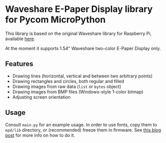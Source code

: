 # Waveshare E-Paper Display library for Pycom MicroPython

This library is based on the original Waveshare library for Raspberry Pi, available [here](https://www.waveshare.com/wiki/1.54inch_e-Paper_Module_(B)).

At the moment it supports 1.54" Waveshare two-color E-Paper Display only.

## Features

* Drawing lines (horizontal, vertical and between two arbitrary points)
* Drawing rectangles and circles, both regular and filled
* Drawing images from raw data (`list` or `bytes` object)
* Drawing images from BMP files (Windows-style 1-color bitmap)
* Adjusting screen orientation

## Usage

Consult `main.py` for an example usage.
In order to use fonts, copy them to `epd/lib` directory, or (recommended) freeze them in firmware. See [this blog post](https://kapusta.cc/2018/03/31/epd/) for more info on how to do it.
